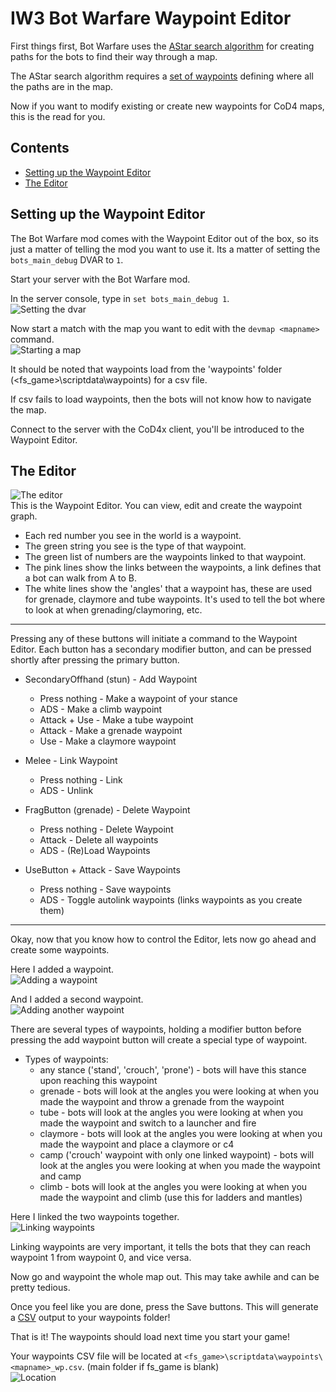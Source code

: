 # IW3 Bot Warfare Waypoint Editor
First things first, Bot Warfare uses the [AStar search algorithm](https://en.wikipedia.org/wiki/A*_search_algorithm) for creating paths for the bots to find their way through a map. 

The AStar search algorithm requires a [set of waypoints](https://en.wikipedia.org/wiki/Graph_(discrete_mathematics)) defining where all the paths are in the map.

Now if you want to modify existing or create new waypoints for CoD4 maps, this is the read for you.

## Contents
- [Setting up the Waypoint Editor](#Setting-up-the-Waypoint-Editor)
- [The Editor](#The-Editor)

## Setting up the Waypoint Editor
The Bot Warfare mod comes with the Waypoint Editor out of the box, so its just a matter of telling the mod you want to use it. Its a matter of setting the `bots_main_debug` DVAR to `1`.

Start your server with the Bot Warfare mod.

In the server console, type in `set bots_main_debug 1`.<br>
![Setting the dvar](/bw-assets/console.png)

Now start a match with the map you want to edit with the `devmap <mapname>` command.<br>
![Starting a map](/bw-assets/console-map.png)

It should be noted that waypoints load from the 'waypoints' folder (<fs_game>\scriptdata\waypoints) for a csv file.

If csv fails to load waypoints, then the bots will not know how to navigate the map.

Connect to the server with the CoD4x client, you'll be introduced to the Waypoint Editor.

## The Editor
![The editor](/bw-assets/editor.png)<br>
This is the Waypoint Editor. You can view, edit and create the waypoint graph.
- Each red number you see in the world is a waypoint.
- The green string you see is the type of that waypoint.
- The green list of numbers are the waypoints linked to that waypoint.
- The pink lines show the links between the waypoints, a link defines that a bot can walk from A to B.
- The white lines show the 'angles' that a waypoint has, these are used for grenade, claymore and tube waypoints. It's used to tell the bot where to look at when grenading/claymoring, etc.

---

Pressing any of these buttons will initiate a command to the Waypoint Editor.
Each button has a secondary modifier button, and can be pressed shortly after pressing the primary button.

- SecondaryOffhand (stun) - Add Waypoint
    - Press nothing - Make a waypoint of your stance
    - ADS - Make a climb waypoint
    - Attack + Use - Make a tube waypoint
    - Attack - Make a grenade waypoint
    - Use - Make a claymore waypoint

- Melee - Link Waypoint
    - Press nothing - Link
    - ADS - Unlink

- FragButton (grenade) - Delete Waypoint
    - Press nothing - Delete Waypoint
    - Attack - Delete all waypoints
    - ADS - (Re)Load Waypoints

- UseButton + Attack - Save Waypoints
    - Press nothing - Save waypoints
    - ADS - Toggle autolink waypoints (links waypoints as you create them)

---

Okay, now that you know how to control the Editor, lets now go ahead and create some waypoints.

Here I added a waypoint.<br>
![Adding a waypoint](/bw-assets/editor-addwp.png)

And I added a second waypoint.<br>
![Adding another waypoint](/bw-assets/editor-addwp2.png)

There are several types of waypoints, holding a modifier button before pressing the add waypoint button will create a special type of waypoint.
- Types of waypoints:
  - any stance ('stand', 'crouch', 'prone') - bots will have this stance upon reaching this waypoint
  - grenade - bots will look at the angles you were looking at when you made the waypoint and throw a grenade from the waypoint
  - tube - bots will look at the angles you were looking at when you made the waypoint and switch to a launcher and fire
  - claymore - bots will look at the angles you were looking at when you made the waypoint and place a claymore or c4
  - camp ('crouch' waypoint with only one linked waypoint) - bots will look at the angles you were looking at when you made the waypoint and camp
  - climb - bots will look at the angles you were looking at when you made the waypoint and climb (use this for ladders and mantles)

Here I linked the two waypoints together.<br>
![Linking waypoints](/bw-assets/editor-link.png)

Linking waypoints are very important, it tells the bots that they can reach waypoint 1 from waypoint 0, and vice versa.

Now go and waypoint the whole map out. This may take awhile and can be pretty tedious.

Once you feel like you are done, press the Save buttons. This will generate a [CSV](https://en.wikipedia.org/wiki/Comma-separated_values) output to your waypoints folder!

That is it! The waypoints should load next time you start your game!

Your waypoints CSV file will be located at `<fs_game>\scriptdata\waypoints\<mapname>_wp.csv`. (main folder if fs_game is blank)<br>
![Location](/bw-assets/saved.png)
